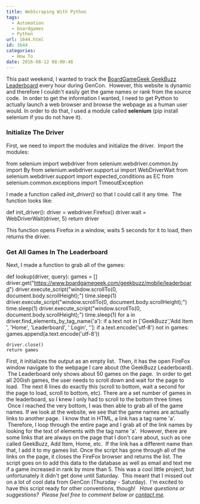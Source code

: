 ```yaml
---
title: WebScraping With Python
tags:
  - Automation
  - boardgames
  - Python
url: 1644.html
id: 1644
categories:
  - How To
date: 2016-08-12 08:00:48
---
```


This past weekend, I wanted to track the [BoardGameGeek GeekBuzz Leaderboard](https://www.google.com/url?sa=t&rct=j&q=&esrc=s&source=web&cd=2&cad=rja&uact=8&ved=0ahUKEwizlqX3lLnOAhWCRyYKHUJzC2UQFggiMAE&url=https%3A%2F%2Fboardgamegeek.com%2Fgeekbuzz%2Fmobile%2Fleaderboard&usg=AFQjCNE5Gb1TfFuK73YDbpl76BaBYyicvg&sig2=Lw1CxNJlym6Z8KcYz9CPOA&bvm=bv.129422649,d.eWE) every hour during GenCon.  However, this website is dynamic and therefore I couldn't easily get the game names or rank from the source code.  In order to get the information I wanted, I need to get Python to actually launch a web browser and browse the webpage as a human user would. In order to do that, I used a module called **selenium** (pip install selenium if you do not have it).

### Initialize The Driver

First, we need to import the modules and initialize the driver.  Import the modules:

from selenium import webdriver
from selenium.webdriver.common.by import By
from selenium.webdriver.support.ui import WebDriverWait
from selenium.webdriver.support import expected_conditions as EC
from selenium.common.exceptions import TimeoutException

I made a function called _init_driver()_ so that I could call it any time.  The function looks like:

def init_driver():
    driver = webdriver.Firefox()
    driver.wait = WebDriverWait(driver, 5)
    return driver

This function opens Firefox in a window, waits 5 seconds for it to load, then returns the driver.

### Get All Games In The Leaderboard

Next, I made a function to grab all of the games:

def lookup(driver, query):
    games = \[\]
    driver.get("https://www.boardgamegeek.com/geekbuzz/mobile/leaderboard")
    driver.execute_script("window.scrollTo(0, document.body.scrollHeight);")
    time.sleep(1)
    driver.execute_script("window.scrollTo(0, document.body.scrollHeight);")
    time.sleep(1)
    driver.execute_script("window.scrollTo(0, document.body.scrollHeight);")
    time.sleep(1)
    for a in driver.find\_elements\_by\_tag\_name('a'):
        if a.text not in \['GeekBuzz','Add Item ', 'Home', 'Leaderboard', ' Login', ''\]:
            if a.text.encode('utf-8') not in games:
                games.append(a.text.encode('utf-8'))
    
    driver.close()
    return games

First, it initializes the output as an empty list.  Then, it has the open FireFox window navigate to the webpage I care about (the GeekBuzz Leaderboard).  The Leaderboard only shows about 50 games on the page.  In order to get all 200ish games, the user needs to scroll down and wait for the page to load.  The next 6 lines do exactly this (scroll to bottom, wait a second for the page to load, scroll to bottom, etc). There are a set number of games in the leaderboard, so I knew I only had to scroll to the bottom three times  Once I reached the very bottom, I was then able to grab all of the game names. If we look at the website, we see that the game names are actually links to another page.  I know that in HTML, a link has a tag name 'a'.  Therefore, I loop through the entire page and I grab all of the link names by looking for the text of elements with the tag name 'a'.  However, there are some links that are always on the page that I don't care about, such as one called GeekBuzz, Add Item, Home, etc.  If the link has a different name than that, I add it to my games list. Once the script has gone through all of the links on the page, it closes the FireFox browser and returns the list. The script goes on to add this data to the database as well as email and text me if a game increased in rank by more than 5. This was a cool little project, but unfortunately it didn't get done until Saturday.  This meant that I missed out on a lot of cool data from GenCon (Thursday - Saturday).  I'm excited to have this script ready for other conventions, though!   _Have questions or suggestions?  Please feel free to comment below or [contact me](/contact/)._